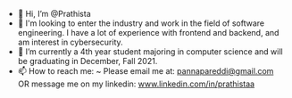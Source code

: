 - 👋 Hi, I’m @Prathista
- 👀 I'm looking to enter the industry and work in the field of software engineering. I have a lot of experience with frontend and backend, and am interest in cybersecurity. 
- 🌱 I’m currently a 4th year student majoring in computer science and will be graduating in December, Fall 2021. 
- 📫 How to reach me: 
              ~ Please email me at: pannapareddi@gmail.com OR message me on my linkedin: www.linkedin.com/in/prathistaa
